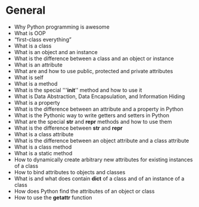 # General

* Why Python programming is awesome
* What is OOP
* “first-class everything”
* What is a class
* What is an object and an instance
* What is the difference between a class and an object or instance
* What is an attribute
* What are and how to use public, protected and private attributes
* What is self
* What is a method
* What is the special '''__init__'' method and how to use it
* What is Data Abstraction, Data Encapsulation, and Information Hiding
* What is a property
* What is the difference between an attribute and a property in Python
* What is the Pythonic way to write getters and setters in Python
* What are the special __str__ and __repr__ methods and how to use them
* What is the difference between __str__ and __repr__
* What is a class attribute
* What is the difference between an object attribute and a class attribute
* What is a class method
* What is a static method
* How to dynamically create arbitrary new attributes for existing instances of a class
* How to bind attributes to objects and classes
* What is and what does contain __dict__ of a class and of an instance of a class
* How does Python find the attributes of an object or class
* How to use the __getattr__ function
